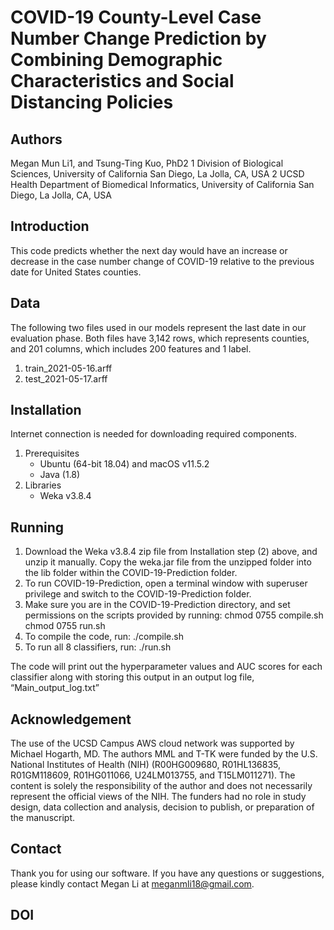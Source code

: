 # COVID-19 County-Level Case Number Change Prediction by Combining Demographic Characteristics and Social Distancing Policies

Authors
---------------	
Megan Mun Li1, and Tsung-Ting Kuo, PhD2
1 Division of Biological Sciences, University of California San Diego, La Jolla, CA, USA
2 UCSD Health Department of Biomedical Informatics, University of California San Diego, La Jolla, CA, USA

## Introduction
This code predicts whether the next day would have an increase or decrease in the case number change of COVID-19 relative to the previous date for United States counties.

## Data
The following two files used in our models represent the last date in our evaluation phase. Both files have 3,142 rows, which represents counties, and 201 columns, which includes 200 features and 1 label.
1. train_2021-05-16.arff
2. test_2021-05-17.arff

## Installation
Internet connection is needed for downloading required components.
1. Prerequisites
   - Ubuntu (64-bit 18.04) and macOS v11.5.2
   - Java (1.8)
2. Libraries 
   - Weka v3.8.4

## Running
1. Download the Weka v3.8.4 zip file from Installation step (2) above, and unzip it manually. Copy the weka.jar file from the unzipped folder into the lib folder within the COVID-19-Prediction folder.
2. To run COVID-19-Prediction, open a terminal window with superuser privilege and switch to the COVID-19-Prediction folder.
3. Make sure you are in the COVID-19-Prediction directory, and set permissions on the scripts provided by running:
       chmod 0755 compile.sh
       chmod 0755 run.sh
4. To compile the code, run:
       ./compile.sh
5. To run all 8 classifiers, run:
       ./run.sh

The code will print out the hyperparameter values and AUC scores for each classifier along with storing this output in an output log file, “Main_output_log.txt”

## Acknowledgement
The use of the UCSD Campus AWS cloud network was supported by Michael Hogarth, MD. The authors MML and T-TK were funded by the U.S. National Institutes of Health (NIH) (R00HG009680, R01HL136835, R01GM118609, R01HG011066, U24LM013755, and T15LM011271). The content is solely the responsibility of the author and does not necessarily represent the official views of the NIH. The funders had no role in study design, data collection and analysis, decision to publish, or preparation of the manuscript.

## Contact 
Thank you for using our software. If you have any questions or suggestions, please kindly contact Megan Li at meganmli18@gmail.com.

## DOI
